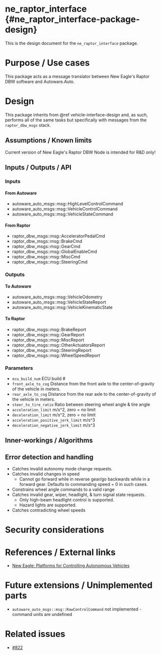 ne_raptor_interface {#ne_raptor_interface-package-design}
===========

This is the design document for the `ne_raptor_interface` package.


# Purpose / Use cases
This package acts as a message translator between New Eagle's Raptor DBW software and Autoware.Auto.


# Design
This package inherits from @ref vehicle-interface-design and, as such, performs all of the same tasks but specifically with messages from the `raptor_dbw_msgs` stack.


## Assumptions / Known limits
Current version of New Eagle's Raptor DBW Node is intended for R&D only!

## Inputs / Outputs / API

### Inputs

#### From Autoware
- autoware_auto_msgs::msg::HighLevelControlCommand
- autoware_auto_msgs::msg::VehicleControlCommand
- autoware_auto_msgs::msg::VehicleStateCommand

#### From Raptor
- raptor_dbw_msgs::msg::AcceleratorPedalCmd
- raptor_dbw_msgs::msg::BrakeCmd
- raptor_dbw_msgs::msg::GearCmd
- raptor_dbw_msgs::msg::GlobalEnableCmd
- raptor_dbw_msgs::msg::MiscCmd
- raptor_dbw_msgs::msg::SteeringCmd

### Outputs

#### To Autoware
- autoware_auto_msgs::msg::VehicleOdometry
- autoware_auto_msgs::msg::VehicleStateReport
- autoware_auto_msgs::msg::VehicleKinematicState

#### To Raptor
- raptor_dbw_msgs::msg::BrakeReport
- raptor_dbw_msgs::msg::GearReport
- raptor_dbw_msgs::msg::MiscReport
- raptor_dbw_msgs::msg::OtherActuatorsReport
- raptor_dbw_msgs::msg::SteeringReport
- raptor_dbw_msgs::msg::WheelSpeedReport

### Parameters
- `ecu_build_num` ECU build #
- `front_axle_to_cog` Distance from the front axle to the center-of-gravity of the vehicle in meters.
- `rear_axle_to_cog` Distance from the rear axle to the center-of-gravity of the vehicle in meters.
- `steer_to_tire_ratio` Ratio between steering wheel angle & tire angle
- `acceleration_limit` m/s^2, zero = no limit
- `deceleration_limit` m/s^2, zero = no limit
- `acceleration_positive_jerk_limit` m/s^3
- `deceleration_negative_jerk_limit` m/s^3

## Inner-workings / Algorithms
<!-- If applicable -->


## Error detection and handling
- Catches invalid autonomy mode change requests.
- Catches invalid changes in speed
  - Cannot go forward while in reverse gear/go backwards while in a forward gear. Defaults to commanding speed = 0 in such cases.
- Constrains wheel angle commands to a valid range
- Catches invalid gear, wiper, headlight, & turn signal state requests.
  - Only high-beam headlight control is supported.
  - Hazard lights are supported.
- Catches contradicting wheel speeds

# Security considerations
<!-- Required -->
<!-- Things to consider:
- Spoofing (How do you check for and handle fake input?)
- Tampering (How do you check for and handle tampered input?)
- Repudiation (How are you affected by the actions of external actors?).
- Information Disclosure (Can data leak?).
- Denial of Service (How do you handle spamming?).
- Elevation of Privilege (Do you need to change permission levels during execution?) -->


# References / External links
- [New Eagle: Platforms for Controlling Autonomous Vehicles](https://neweagle.net/autonomous-machines/)


# Future extensions / Unimplemented parts
- `autoware_auto_msgs::msg::RawControlCommand` not implemented - command units are undefined


# Related issues
- [#822](https://gitlab.com/autowarefoundation/autoware.auto/AutowareAuto/-/issues/822)
